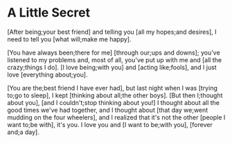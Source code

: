 # A Little Secret

[After being;your best friend] and telling you [all my hopes;and desires], I need to tell you [what will;make me happy].

[You have always been;there for me] [through our;ups and downs]; you've listened to my problems and, most of all, you've put up with me and [all the crazy;things I do]. [I love being;with you] and [acting like;fools], and I just love [everything about;you].

[You are the;best friend I have ever had], but last night when I was [trying to;go to sleep], I kept [thinking about all;the other boys]. [But then I;thought about you], [and I couldn't;stop thinking about you!] I thought about all the good times we've had together, and I thought about [that day we;went mudding on the four wheelers], and I realized that it's not the other [people I want to;be with], it's you. I love you and [I want to be;with you], [forever and;a day].

